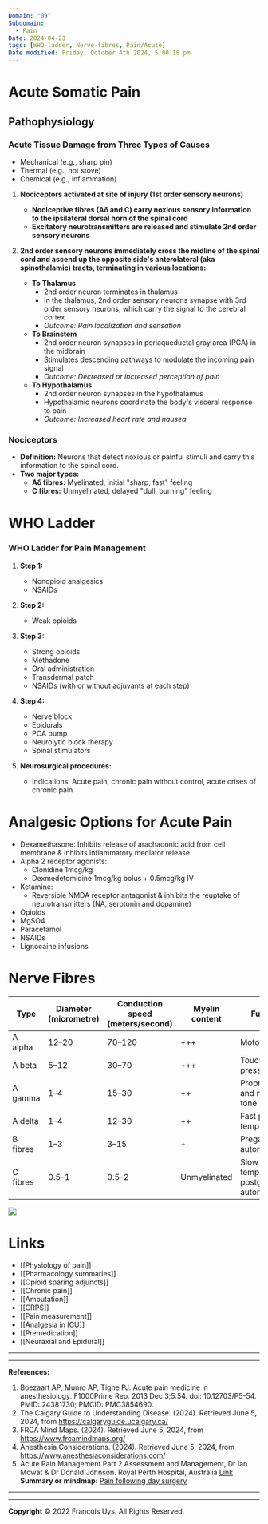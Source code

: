 ```yaml
---
Domain: "09"
Subdomain:
  - Pain
Date: 2024-04-23
tags: [WHO-ladder, Nerve-fibres, Pain/Acute]
Date modified: Friday, October 4th 2024, 5:00:18 pm
---
```


# Acute Somatic Pain
## Pathophysiology

### Acute Tissue Damage from Three Types of Causes

- Mechanical (e.g., sharp pin)
- Thermal (e.g., hot stove)
- Chemical (e.g., inflammation)

1. **Nociceptors activated at site of injury (1st order sensory neurons)**
	
	- **Nociceptive fibres (Aδ and C) carry noxious sensory information to the ipsilateral dorsal horn of the spinal cord**
	- **Excitatory neurotransmitters are released and stimulate 2nd order sensory neurons**
2. **2nd order sensory neurons immediately cross the midline of the spinal cord and ascend up the opposite side's anterolateral (aka spinothalamic) tracts, terminating in various locations:**
	
	- **To Thalamus**
		- 2nd order neuron terminates in thalamus
		- In the thalamus, 2nd order sensory neurons synapse with 3rd order sensory neurons, which carry the signal to the cerebral cortex
		- _Outcome: Pain localization and sensation_
	- **To Brainstem**
		- 2nd order neuron synapses in periaqueductal gray area (PGA) in the midbrain
		- Stimulates descending pathways to modulate the incoming pain signal
		- _Outcome: Decreased or increased perception of pain_
	- **To Hypothalamus**
		- 2nd order neuron synapses in the hypothalamus
		- Hypothalamic neurons coordinate the body's visceral response to pain
		- _Outcome: Increased heart rate and nausea_

### Nociceptors

- **Definition:** Neurons that detect noxious or painful stimuli and carry this information to the spinal cord.
- **Two major types:**
	- **Aδ fibres:** Myelinated, initial "sharp, fast" feeling
	- **C fibres:** Unmyelinated, delayed "dull, burning" feeling
# WHO Ladder

### WHO Ladder for Pain Management

1. **Step 1:**
	
	- Nonopioid analgesics
	- NSAIDs
2. **Step 2:**
	
	- Weak opioids
3. **Step 3:**
	
	- Strong opioids
	- Methadone
	- Oral administration
	- Transdermal patch
	- NSAIDs (with or without adjuvants at each step)
4. **Step 4:**
	
	- Nerve block
	- Epidurals
	- PCA pump
	- Neurolytic block therapy
	- Spinal stimulators
5. **Neurosurgical procedures:**
	
	- Indications: Acute pain, chronic pain without control, acute crises of chronic pain
# Analgesic Options for Acute Pain
- Dexamethasone: Inhibits release of arachadonic acid from cell membrane & inhibits inflammatory mediator release.
- Alpha 2 receptor agonists:
	- Clonidine 1mcg/kg
	- Dexmedetomidine 1mcg/kg bolus + 0.5mcg/kg IV
- Ketamine:
	- Reversible NMDA receptor antagonist & inhibits the reuptake of neurotransmitters (NA, serotonin and dopamine)
- Opioids
- MgSO4
- Paracetamol
- NSAIDs
- Lignocaine infusions
# Nerve Fibres

|Type|Diameter (micrometre)|Conduction speed (meters/second)|Myelin content|Function|
|---|---|---|---|---|
|A alpha|12–20|70–120|+++|Motor|
|A beta|5–12|30–70|+++|Touch and pressure|
|A gamma|1–4|15–30|++|Proprioception and muscle tone|
|A delta|1–4|12–30|++|Fast pain and temperature|
|B fibres|1–3|3–15|+|Preganglionic autonomic|
|C fibres|0.5–1|0.5–2|Unmyelinated|Slow pain and temperature, postganglionic autonomic|

![](Pasted%20image%2020240529120622.png)

# Links
- [[Physiology of pain]]
- [[Pharmacology summaries]]
- [[Opioid sparing adjuncts]]
- [[Chronic pain]]
- [[Amputation]]
- [[CRPS]]
- [[Pain measurement]]
- [[Analgesia in ICU]]
- [[Premedication]]
- [[Neuraxial and Epidural]]

---

---
**References:**

1. Boezaart AP, Munro AP, Tighe PJ. Acute pain medicine in anesthesiology. F1000Prime Rep. 2013 Dec 3;5:54. doi: 10.12703/P5-54. PMID: 24381730; PMCID: PMC3854690.
2. The Calgary Guide to Understanding Disease. (2024). Retrieved June 5, 2024, from https://calgaryguide.ucalgary.ca/
3. FRCA Mind Maps. (2024). Retrieved June 5, 2024, from https://www.frcamindmaps.org/
4. Anesthesia Considerations. (2024). Retrieved June 5, 2024, from https://www.anesthesiaconsiderations.com/
5. Acute Pain Management Part 2 Assessment and Management, Dr Ian Mowat & Dr Donald Johnson. Royal Perth Hospital, Australia [Link](https://resources.wfsahq.org/atotw/acute-pain-management-part-2-assessment-and-management-anaesthesia-tutorial-of-the-week-295/)
**Summary or mindmap:**
[Pain following day surgery](https://frcamindmaps.org/mindmaps/painmedicine/painfollowingdaysurgery/painfollowingdaysurgery.html)

---------------------------------------------------------------------------------------------


---

**Copyright**
© 2022 Francois Uys. All Rights Reserved.
